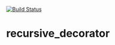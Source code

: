 [![Build Status](https://travis-ci.org/ronen-y/recursive_decorator.svg?branch=master)](https://travis-ci.org/ronen-y/recursive_decorator)
# recursive_decorator
